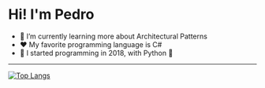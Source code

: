 # Hi! I'm Pedro

- 🌱 I’m currently learning more about Architectural Patterns
- ❤️ My favorite programming language is C#
- 🚀 I started programming in 2018, with Python 🐍

<hr>

[![Top Langs](https://github-readme-stats.vercel.app/api/top-langs/?username=zpdh&theme=ayu-mirage&hide=html,css)](https://github.com/anuraghazra/github-readme-stats)


<!--
**zpdh/zpdh** is a ✨ _special_ ✨ repository because its `README.md` (this file) appears on your GitHub profile.

Here are some ideas to get you started:

- 🔭 I’m currently working on ...
- 🌱 I’m currently learning ...
- 👯 I’m looking to collaborate on ...
- 🤔 I’m looking for help with ...
- 💬 Ask me about ...
- 📫 How to reach me: ...
- 😄 Pronouns: ...
- ⚡ Fun fact: ...
-->

